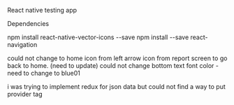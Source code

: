 React native testing app 

Dependencies

npm install react-native-vector-icons --save
npm install --save react-navigation

could not change to home icon from left arrow icon from report screen to go back to home. (need to update)
could not change bottom text font color - need to change to blue01

i was trying to implement redux for json data but could not find a way to put provider tag 